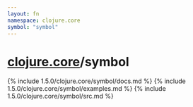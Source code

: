 ```yaml
---
layout: fn
namespace: clojure.core
symbol: "symbol"
---
```


# [clojure.core](../)/symbol

{% include 1.5.0/clojure.core/symbol/docs.md %}
{% include 1.5.0/clojure.core/symbol/examples.md %}
{% include 1.5.0/clojure.core/symbol/src.md %}

